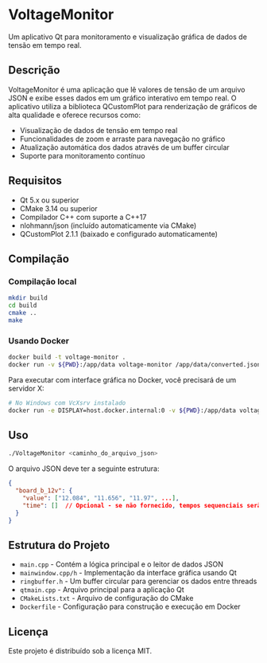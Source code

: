 # VoltageMonitor

Um aplicativo Qt para monitoramento e visualização gráfica de dados de tensão em tempo real.

## Descrição

VoltageMonitor é uma aplicação que lê valores de tensão de um arquivo JSON e exibe esses dados em um gráfico interativo em tempo real. O aplicativo utiliza a biblioteca QCustomPlot para renderização de gráficos de alta qualidade e oferece recursos como:

- Visualização de dados de tensão em tempo real
- Funcionalidades de zoom e arraste para navegação no gráfico
- Atualização automática dos dados através de um buffer circular
- Suporte para monitoramento contínuo

## Requisitos

- Qt 5.x ou superior
- CMake 3.14 ou superior
- Compilador C++ com suporte a C++17
- nlohmann/json (incluído automaticamente via CMake)
- QCustomPlot 2.1.1 (baixado e configurado automaticamente)

## Compilação

### Compilação local

```bash
mkdir build
cd build
cmake ..
make
```

### Usando Docker

```bash
docker build -t voltage-monitor .
docker run -v ${PWD}:/app/data voltage-monitor /app/data/converted.json
```

Para executar com interface gráfica no Docker, você precisará de um servidor X:

```bash
# No Windows com VcXsrv instalado
docker run -e DISPLAY=host.docker.internal:0 -v ${PWD}:/app/data voltage-monitor /app/data/converted.json
```

## Uso

```bash
./VoltageMonitor <caminho_do_arquivo_json>
```

O arquivo JSON deve ter a seguinte estrutura:

```json
{
  "board_b_12v": {
    "value": ["12.084", "11.656", "11.97", ...],
    "time": []  // Opcional - se não fornecido, tempos sequenciais serão gerados
  }
}
```

## Estrutura do Projeto

- `main.cpp` - Contém a lógica principal e o leitor de dados JSON
- `mainwindow.cpp/h` - Implementação da interface gráfica usando Qt
- `ringbuffer.h` - Um buffer circular para gerenciar os dados entre threads
- `qtmain.cpp` - Arquivo principal para a aplicação Qt
- `CMakeLists.txt` - Arquivo de configuração do CMake
- `Dockerfile` - Configuração para construção e execução em Docker

## Licença

Este projeto é distribuído sob a licença MIT.
